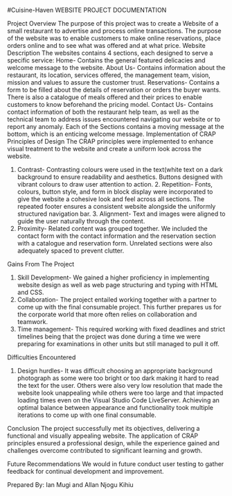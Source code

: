 #Cuisine-Haven
WEBSITE PROJECT DOCUMENTATION

Project Overview
The purpose of this project was to create a Website of a small restaurant to advertise and process online transactions. The purpose of the website was to enable customers to make online reservations, place orders online and to see what was offered and at what price. 
Website Description
The websites contains 4 sections, each designed to serve a specific service:
Home- Contains the general featured delicacies and welcome message to the website. 
About Us- Contains information about the restaurant, its location, services offered, the management team, vision, mission and values to assure the customer trust. 
Reservations- Contains a form to be filled about the details of reservation or orders the buyer wants. There is also a catalogue of meals offered and their prices to enable customers to know beforehand the pricing model.
Contact Us- Contains contact information of both the restaurant help team, as well as the technical team to address issues encountered navigating our website or to report any anomaly.
Each of the Sections contains a moving message at the bottom, which is an enticing welcome message.
Implementation of CRAP Principles of Design
The CRAP principles were implemented to enhance visual treatment to the website and create a uniform look across the website. 
1. Contrast- Contrasting colours were used in the text(white text on a dark background to ensure readability and aesthetics. 
Buttons designed with vibrant colours to draw user attention to action.
          2. Repetition- Fonts, colours, button style, and form in block display were incorporated to give the website a cohesive look and feel across all sections. 
The repeated footer ensures a consistent website alongside the uniformly structured navigation bar. 
          3. Alignment- Text and images were aligned to guide the user naturally through the content. 
4. Proximity- Related content was grouped together. We included the contact form with the contact information and the reservation section with a catalogue and reservation form. 
Unrelated sections were also adequately spaced to prevent clutter. 

Gains From The Project
1. Skill Development- We gained a higher proficiency in implementing website design as well as web page structuring and typing with HTML and CSS. 
2. Collaboration- The project entailed working together with a partner to come up with the final consumable project. This further prepares us for the corporate world that more often relies on collaboration and teamwork. 
3. Time management- This required working with fixed deadlines and strict timelines being that the project was done during a  time we were preparing for examinations in other units but still managed to pull it off.

Difficulties Encountered
1. Design hurdles- It was difficult choosing an appropriate background photograph as some were too bright or too dark making it hard to read the text for the user. Others were also very low resolution that made the website look unappealing while others were too large and that impacted loading times even on the Visual Studio Code LiveServer. 
Achieving an optimal balance between appearance and functionality took multiple iterations to come up with one final consumable. 

Conclusion
The project successfully met its objectives, delivering a functional and visually appealing website. The application of CRAP principles ensured a professional design, while the experience gained and challenges overcome contributed to significant learning and growth.


Future Recommendations
We would in future conduct user testing to gather feedback for continual development and improvement. 

Prepared By: Ian Mugi and Allan Njogu Kihiu
